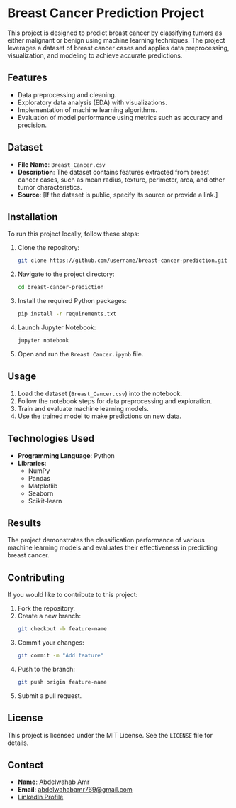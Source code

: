# Breast Cancer Prediction Project

This project is designed to predict breast cancer by classifying tumors as either malignant or benign using machine learning techniques. The project leverages a dataset of breast cancer cases and applies data preprocessing, visualization, and modeling to achieve accurate predictions.

## Features
- Data preprocessing and cleaning.
- Exploratory data analysis (EDA) with visualizations.
- Implementation of machine learning algorithms.
- Evaluation of model performance using metrics such as accuracy and precision.

## Dataset
- **File Name**: `Breast_Cancer.csv`
- **Description**: The dataset contains features extracted from breast cancer cases, such as mean radius, texture, perimeter, area, and other tumor characteristics.
- **Source**: [If the dataset is public, specify its source or provide a link.]

## Installation
To run this project locally, follow these steps:

1. Clone the repository:
   ```bash
   git clone https://github.com/username/breast-cancer-prediction.git
   ```

2. Navigate to the project directory:
   ```bash
   cd breast-cancer-prediction
   ```

3. Install the required Python packages:
   ```bash
   pip install -r requirements.txt
   ```

4. Launch Jupyter Notebook:
   ```bash
   jupyter notebook
   ```

5. Open and run the `Breast Cancer.ipynb` file.

## Usage
1. Load the dataset (`Breast_Cancer.csv`) into the notebook.
2. Follow the notebook steps for data preprocessing and exploration.
3. Train and evaluate machine learning models.
4. Use the trained model to make predictions on new data.

## Technologies Used
- **Programming Language**: Python
- **Libraries**:
  - NumPy
  - Pandas
  - Matplotlib
  - Seaborn
  - Scikit-learn

## Results
The project demonstrates the classification performance of various machine learning models and evaluates their effectiveness in predicting breast cancer.

## Contributing
If you would like to contribute to this project:
1. Fork the repository.
2. Create a new branch:
   ```bash
   git checkout -b feature-name
   ```
3. Commit your changes:
   ```bash
   git commit -m "Add feature"
   ```
4. Push to the branch:
   ```bash
   git push origin feature-name
   ```
5. Submit a pull request.

## License
This project is licensed under the MIT License. See the `LICENSE` file for details.

## Contact
- **Name**: Abdelwahab Amr
- **Email**: abdelwahabamr769@gmail.com
- [LinkedIn Profile](https://www.linkedin.com/in/%D9%90%D9%90%D9%90abdelwahab-amr-a168892a3?utm_source=share&utm_campaign=share_via&utm_content=profile&utm_medium=android_app)
  
